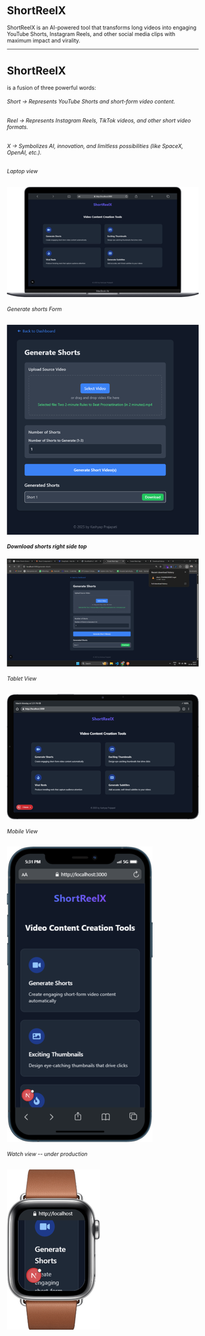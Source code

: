 # ShortReelX

ShortReelX is an AI-powered tool that transforms long videos into engaging YouTube Shorts, Instagram Reels, and other social media clips with maximum impact and virality.

---

# ShortReelX 
is a fusion of three powerful words:

###### Short → Represents YouTube Shorts and short-form video content.
###### Reel → Represents Instagram Reels, TikTok videos, and other short video formats.
###### X → Symbolizes AI, innovation, and limitless possibilities (like SpaceX, OpenAI, etc.).


###### Laptop view
![Alt Text](./liveimages/Macbook-Air-localhost.png)

###### Generate shorts Form
![Alt Text](./liveimages/Generateshorts.png)

##### Download shorts right side top
![Alt Text](./liveimages/GenerateshortsDownload.png)


###### Tablet View
![Alt Text](./liveimages/Galaxy-Tab-S7-localhost.png)

###### Mobile View
![Alt Text](./liveimages/iPhone-12-PRO-localhost.png)

###### Watch view -- under production
![Alt Text](./liveimages/Apple-Watch-Serie-6-localhost.png)

